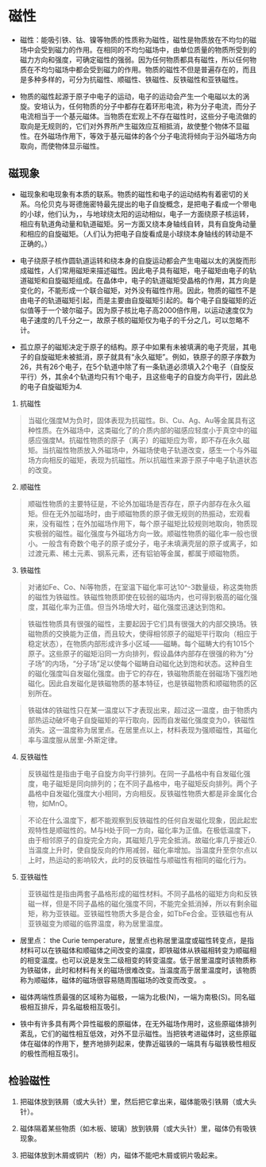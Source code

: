 # 磁性

* 磁性：能吸引铁、钴、镍等物质的性质称为磁性，磁性是物质放在不均匀的磁场中会受到磁力的作用。在相同的不均匀磁场中，由单位质量的物质所受到的磁力方向和强度，可确定磁性的强弱。因为任何物质都具有磁性，所以任何物质在不均匀磁场中都会受到磁力的作用。物质的磁性不但是普遍存在的，而且是多种多样的，可分为抗磁性、顺磁性、铁磁性、反铁磁性和亚铁磁性。

* 物质的磁性起源于原子中电子的运动，电子的运动会产生一个电磁以太的涡旋。安培认为，任何物质的分子中都存在着环形电流，称为分子电流，而分子电流相当于一个基元磁体。当物质在宏观上不存在磁性时，这些分子电流做的取向是无规则的，它们对外界所产生磁效应互相抵消，故使整个物体不显磁性。在外磁场作用下，等效于基元磁体的各个分子电流将倾向于沿外磁场方向取向，而使物体显示磁性。

## 磁现象

* 磁现象和电现象有本质的联系。物质的磁性和电子的运动结构有着密切的关系。乌伦贝克与哥德施密特最先提出的电子自旋概念，是把电子看成一个带电的小球，他们认为，，与地球绕太阳的运动相似，电子一方面绕原子核运转，相应有轨道角动量和轨道磁矩。另一方面又绕本身轴线自转，具有自旋角动量和相应的自旋磁矩。（人们认为把电子自旋看成是小球绕本身轴线的转动是不正确的。）

* 电子绕原子核作圆轨道运转和绕本身的自旋运动都会产生电磁以太的涡旋而形成磁性，人们常用磁矩来描述磁性。因此电子具有磁矩，电子磁矩由电子的轨道磁矩和自旋磁矩组成。在晶体中，电子的轨道磁矩受晶格的作用，其方向是变化的，不能形成一个联合磁矩，对外没有磁性作用。因此，物质的磁性不是由电子的轨道磁矩引起，而是主要由自旋磁矩引起的。每个电子自旋磁矩的近似值等于一个玻尔磁子。因为原子核比电子高2000倍作用，以运动速度仅为电子速度的几千分之一，故原子核的磁矩仅为电子的千分之几，可以忽略不计。

* 孤立原子的磁矩决定于原子的结构。原子中如果有未被填满的电子壳层，其电子的自旋磁矩未被抵消，原子就具有“永久磁矩”。例如，铁原子的原子序数为26，共有26个电子，在5个轨道中除了有一条轨道必须填入2个电子（自旋反平行）外，其余4个轨道均只有1个电子，且这些电子的自旋方向平行，因此总的电子自旋磁矩为4.

1. 抗磁性

> 当磁化强度M为负时，固体表现为抗磁性。Bi、Cu、Ag、Au等金属具有这种性质。在外磁场中，这类磁化了的介质内部的磁感应轻度小于真空中的磁感应强度M。抗磁性物质的原子（离子）的磁矩应为零，即不存在永久磁矩。当抗磁性物质放入外磁场中，外磁场使电子轨道改变，感生一个与外磁场方向相反的磁矩，表现为抗磁性。所以抗磁性来源于原子中电子轨道状态的改变。

2. 顺磁性

> 顺磁性物质的主要特征是，不论外加磁场是否存在，原子内部存在永久磁矩。但在无外加磁场时，由于顺磁物质的原子做无规则的热振动，宏观看来，没有磁性；在外加磁场作用下，每个原子磁矩比较规则地取向，物质现实极弱的磁性。磁化强度与外磁场方向一致。顺磁性物质的磁化率一般也很小。一般含有奇数个电子的原子或分子，电子未填满壳层的原子或离子，如过渡元素、稀土元素、钢系元素，还有铝铂等金属，都属于顺磁物质。

3. 铁磁性

> 对诸如Fe、Co、Ni等物质，在室温下磁化率可达10^-3数量级，称这类物质的磁性为铁磁性。铁磁性物质即使在较弱的磁场内，也可得到极高的磁化强度，其磁化率为正值。但当外场增大时，磁化强度迅速达到饱和。

> 铁磁性物质具有很强的磁性，主要起因于它们具有很强大的内部交换场。铁磁物质的交换能为正值，而且较大，使得相邻原子的磁矩平行取向（相应于稳定状态），在物质内部形成许多小区域——磁畴。每个磁畴大约有1015个原子。这些原子的磁矩沿同一方向排列，假设晶体内部存在很强的称为“分子场”的内场，“分子场”足以使每个磁畴自动磁化达到饱和状态。这种自生的磁化强度叫自发磁化强度。由于它的存在，铁磁物质能在弱磁场下强烈地磁化。因此自发磁化是铁磁物质的基本特征，也是铁磁物质和顺磁物质的区别所在。

> 铁磁体的铁磁性只在某一温度以下才表现出来，超过这一温度，由于物质内部热运动破坏电子自旋磁矩的平行取向，因而自发磁化强度变为0，铁磁性消失。这一温度称为居里点。在居里点以上，材料表现为强顺磁性，其磁化率与温度服从居里-外斯定律。

4. 反铁磁性

> 反铁磁性是指由于电子自旋方向平行排列。在同一子晶格中有自发磁化强度，电子磁矩是同向排列的；在不同子晶格中，电子磁矩反向排列。两个子晶格中自发磁化强度大小相同，方向相反。反铁磁性物质大都是非金属化合物，如MnO。

> 不论在什么温度下，都不能观察到反铁磁性的任何自发磁化现象，因此起宏观特性是顺磁性的。M与H处于同一方向，磁化率为正值。在极低温度下，由于相邻原子的自旋完全方向，其磁矩几乎完全抵消。故磁化率几乎接近0.当温度上升时，使自旋反向的作用减弱，磁化率增加。当温度升至奈尔点以上时，热运动的影响较大，此时的反铁磁性与顺磁性有相同的磁化行为。

5. 亚铁磁性

> 亚铁磁性是指由两套子晶格形成的磁性材料。不同子晶格的磁矩方向和反铁磁一样，但是不同子晶格的磁化强度不同，不能完全抵消掉，所以有剩余磁矩，称为亚铁磁。亚铁磁性物质大多是合金，如TbFe合金。亚铁磁也有从亚铁磁变为顺磁的临界温度，称为居里温度。


* 居里点： the Curie temperature，居里点也称居里温度或磁性转变点，是指材料可以在铁磁体和顺磁体之间改变的温度，即铁磁体从铁磁相转变为顺磁相的相变温度。也可以说是发生二级相变的转变温度。低于居里温度时该物质称为铁磁体，此时和材料有关的磁场很难改变。当温度高于居里温度时，该物质称为顺磁体，磁体的磁场很容易随周围磁场的改变而改变。
。
* 磁体两端性质最强的区域称为磁极，一端为北极(N)，一端为南极(S)。同名磁极相互排斥，异名磁极相互吸引。

* 铁中有许多具有两个异性磁极的原磁体，在无外磁场作用时，这些原磁体排列紊乱，它们的磁性相互低效，对外不显示磁性。当把铁考进磁体时，这些原磁体在磁体的作用下，整齐地排列起来，使靠近磁铁的一端具有与磁铁极性相反的极性而相互吸引。

## 检验磁性

1. 把磁体放到铁屑（或大头针）里，然后把它拿出来，磁体能吸引铁屑（或大头针）。

2. 磁体隔着某些物质（如木板、玻璃）放到铁屑（或大头针）里，磁体仍有吸铁现象。

3. 把磁体放到木屑或铜片（粉）内，磁体不能吧木屑或铜片吸起来。
